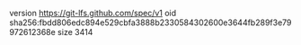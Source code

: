 version https://git-lfs.github.com/spec/v1
oid sha256:fbdd806edc894e529cbfa3888b2330584302600e3644fb289f3e79972612368e
size 3414
